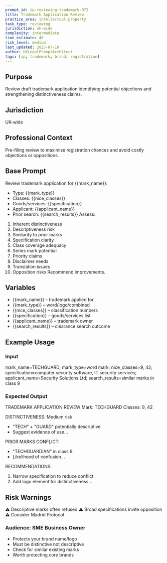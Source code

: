 ```yaml
---
prompt_id: ip-reviewing-trademark-072
title: Trademark Application Review
practice_area: intellectual-property
task_type: reviewing
jurisdiction: uk-wide
complexity: intermediate
time_estimate: 40
risk_level: medium
last_updated: 2025-07-10
author: UKLegalPromptArchitect
tags: [ip, trademark, brand, registration]
---
```


## Purpose
Review draft trademark application identifying potential objections and strengthening distinctiveness claims.

## Jurisdiction
UK-wide

## Professional Context
Pre-filing review to maximize registration chances and avoid costly objections or oppositions.

## Base Prompt
Review trademark application for {{mark_name}}:
- Type: {{mark_type}}
- Classes: {{nice_classes}}
- Goods/services: {{specification}}
- Applicant: {{applicant_name}}
- Prior search: {{search_results}}
Assess:
1. Inherent distinctiveness
2. Descriptiveness risk
3. Similarity to prior marks
4. Specification clarity
5. Class coverage adequacy
6. Series mark potential
7. Priority claims
8. Disclaimer needs
9. Translation issues
10. Opposition risks
Recommend improvements.

## Variables
- {{mark_name}} – trademark applied for
- {{mark_type}} – word/logo/combined
- {{nice_classes}} – classification numbers
- {{specification}} – goods/services list
- {{applicant_name}} – trademark owner
- {{search_results}} – clearance search outcome

## Example Usage
### Input
mark_name=TECHGUARD; mark_type=word mark; nice_classes=9, 42; specification=computer security software, IT security services; applicant_name=Security Solutions Ltd; search_results=similar marks in class 9

### Expected Output
TRADEMARK APPLICATION REVIEW
Mark: TECHGUARD
Classes: 9, 42

DISTINCTIVENESS: Medium risk
- "TECH" + "GUARD" potentially descriptive
- Suggest evidence of use...

PRIOR MARKS CONFLICT:
- "TECHGUARDIAN" in class 9
- Likelihood of confusion...

RECOMMENDATIONS:
1. Narrow specification to reduce conflict
2. Add logo element for distinctiveness...

## Risk Warnings
⚠️ Descriptive marks often refused
⚠️ Broad specifications invite opposition
⚠️ Consider Madrid Protocol

### Audience: SME Business Owner
- Protects your brand name/logo
- Must be distinctive not descriptive
- Check for similar existing marks
- Worth protecting core brands
